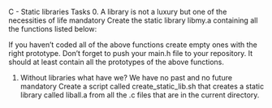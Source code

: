 C - Static libraries
Tasks
0. A library is not a luxury but one of the necessities of life
mandatory
Create the static library libmy.a containing all the functions listed below:

If you haven’t coded all of the above functions create empty ones
with the right prototype.
Don’t forget to push your main.h file to your repository.
It should at least contain all the prototypes of the above functions.

1. Without libraries what have we? We have no past and no future
mandatory
Create a script called create_static_lib.sh that creates a static library
called liball.a from all the .c files that are in the current directory.
